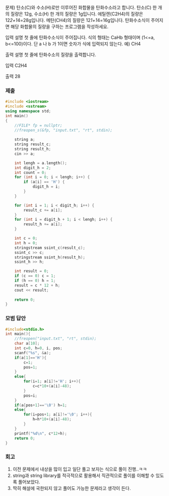 문제)
탄소(C)와 수소(H)로만 이루어진 화합물을 탄화수소라고 합니다.
탄소(C) 한 개의 질량은 12g, 수소(H) 한 개의 질량은 1g입니다.
에틸렌(C2H4)의 질량은 12*2+1*4=28g입니다.
메탄(CH4)의 질량은 12*1+1*4=16g입니다.
탄화수소식이 주어지면 해당 화합물의 질량을 구하는 프로그램을 작성하세요.

입력 설명
첫 줄에 탄화수소식이 주어집니다. 식의 형태는 CaHb 형태이며 (1<=a, b<=100)이다.
단 a 나 b 가 1이면 숫자가 식에 입력되지 않는다. 예) CH4

출력 설명
첫 줄에 탄화수소의 질량을 출력합니다.

입력
C2H4

출력
28

### 제출
``` Cpp
#include <iostream> 
#include <sstream>
using namespace std;
int main()
{
	//FILE* fp = nullptr;
	//freopen_s(&fp, "input.txt", "rt", stdin);
	
	string a;
	string result_c;
	string result_h;
	cin >> a;

	int lengh = a.length();
	int digit_h = 2;
	int count = 0;
	for (int i = 0; i < lengh; i++) {
		if (a[i] == 'H') {
			digit_h = i;
		}
	}

	for (int i = 1; i < digit_h; i++) {
		result_c += a[i];
	}
	for (int i = digit_h + 1; i < lengh; i++) {
		result_h += a[i];
	}

	int c = 0;
	int h = 0;
	stringstream ssint_c(result_c);
	ssint_c >> c;
	stringstream ssint_h(result_h);
	ssint_h >> h;

	int result = 0;
	if (c == 0) c = 1;
	if (h == 0) h = 1;
	result = c * 12 + h;
	cout << result;
	
	return 0;
}
```

### 모범 답안
``` Cpp
#include<stdio.h>
int main(){
	//freopen("input.txt", "rt", stdin);
	char a[10];
	int c=0, h=0, i, pos;
	scanf("%s", &a);
	if(a[1]=='H'){
		c=1;
		pos=1;
	}
	else{
		for(i=1; a[i]!='H'; i++){
			c=c*10+(a[i]-48);
		}
		pos=i;
	}
	if(a[pos+1]=='\0') h=1;
	else{
		for(i=pos+1; a[i]!='\0'; i++){
			h=h*10+(a[i]-48);
		}
	}
	printf("%d\n", c*12+h);	
	return 0;
}
```

### 회고

1. 이전 문제에서 내상을 많이 입고 일단 풀고 보자는 식으로 풀이 진행..ㅋㅋ
2. string과 string library를 적극적으로 활용해서 직관적으로 풀이를 이해할 수 있도록 풀어보았다.
3. 딱히 해설에 국한되지 않고 풀어도 가능한 문제라고 생각이 든다.